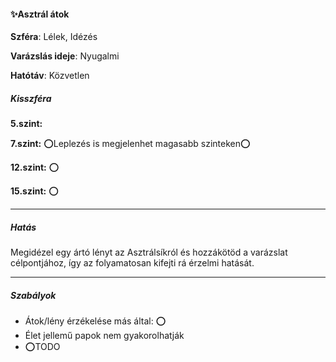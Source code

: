 #### ✨Asztrál átok

**Szféra**: Lélek, Idézés

**Varázslás ideje**: Nyugalmi

**Hatótáv**: Közvetlen

##### Kisszféra

**5.szint:** 

**7.szint:** ⭕Leplezés is megjelenhet magasabb szinteken⭕

**12.szint:** ⭕

**15.szint:** ⭕


---
##### Hatás

Megidézel egy ártó lényt az Asztrálsíkról és hozzákötöd a varázslat célpontjához, így az folyamatosan kifejti rá érzelmi hatását.

---
##### Szabályok

- Átok/lény érzékelése más által: ⭕
- Élet jellemű papok nem gyakorolhatják
- ⭕TODO
